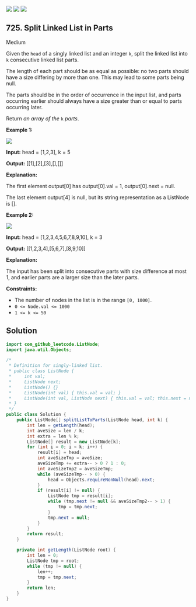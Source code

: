 [![](https://img.shields.io/github/stars/javadev/LeetCode-in-Java?label=Stars&style=flat-square)](https://github.com/javadev/LeetCode-in-Java)
[![](https://img.shields.io/github/forks/javadev/LeetCode-in-Java?label=Fork%20me%20on%20GitHub%20&style=flat-square)](https://github.com/javadev/LeetCode-in-Java/fork)
[![](https://img.shields.io/badge/-LeetCode%20in%20Kotlin-blue?style=flat-square)](https://github.com/javadev/LeetCode-in-Kotlin)

## 725\. Split Linked List in Parts

Medium

Given the `head` of a singly linked list and an integer `k`, split the linked list into `k` consecutive linked list parts.

The length of each part should be as equal as possible: no two parts should have a size differing by more than one. This may lead to some parts being null.

The parts should be in the order of occurrence in the input list, and parts occurring earlier should always have a size greater than or equal to parts occurring later.

Return _an array of the_ `k` _parts_.

**Example 1:**

![](https://assets.leetcode.com/uploads/2021/06/13/split1-lc.jpg)

**Input:** head = [1,2,3], k = 5

**Output:** [[1],[2],[3],[],[]]

**Explanation:** 

The first element output[0] has output[0].val = 1, output[0].next = null. 

The last element output[4] is null, but its string representation as a ListNode is [].

**Example 2:**

![](https://assets.leetcode.com/uploads/2021/06/13/split2-lc.jpg)

**Input:** head = [1,2,3,4,5,6,7,8,9,10], k = 3

**Output:** [[1,2,3,4],[5,6,7],[8,9,10]]

**Explanation:** 

The input has been split into consecutive parts with size difference at most 1, and earlier parts are a larger size than the later parts.

**Constraints:**

*   The number of nodes in the list is in the range `[0, 1000]`.
*   `0 <= Node.val <= 1000`
*   `1 <= k <= 50`

## Solution

```java
import com_github_leetcode.ListNode;
import java.util.Objects;

/*
 * Definition for singly-linked list.
 * public class ListNode {
 *     int val;
 *     ListNode next;
 *     ListNode() {}
 *     ListNode(int val) { this.val = val; }
 *     ListNode(int val, ListNode next) { this.val = val; this.next = next; }
 * }
 */
public class Solution {
    public ListNode[] splitListToParts(ListNode head, int k) {
        int len = getLength(head);
        int aveSize = len / k;
        int extra = len % k;
        ListNode[] result = new ListNode[k];
        for (int i = 0; i < k; i++) {
            result[i] = head;
            int aveSizeTmp = aveSize;
            aveSizeTmp += extra-- > 0 ? 1 : 0;
            int aveSizeTmp2 = aveSizeTmp;
            while (aveSizeTmp-- > 0) {
                head = Objects.requireNonNull(head).next;
            }
            if (result[i] != null) {
                ListNode tmp = result[i];
                while (tmp.next != null && aveSizeTmp2-- > 1) {
                    tmp = tmp.next;
                }
                tmp.next = null;
            }
        }
        return result;
    }

    private int getLength(ListNode root) {
        int len = 0;
        ListNode tmp = root;
        while (tmp != null) {
            len++;
            tmp = tmp.next;
        }
        return len;
    }
}
```